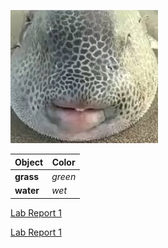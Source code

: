 ![Image](fish.jfif)	

| Object| Color |
| ----------- | ----------- |
| __grass__ | *green* |
| __water__ | *wet* |

[Lab Report 1](lab-report-1-week-2.html) 

[Lab Report 1](https://lexcion.github.io/cse15l-lab-reports/lab-report-1-week-2.html) 